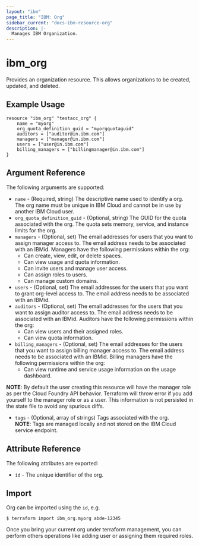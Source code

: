 ```yaml
---
layout: "ibm"
page_title: "IBM: Org"
sidebar_current: "docs-ibm-resource-org"
description: |-
  Manages IBM Organization.
---
```


# ibm\_org

Provides an organization resource. This allows organizations to be created, updated, and deleted.

## Example Usage

```hcl
resource "ibm_org" "testacc_org" {
    name = "myorg"
    org_quota_definition_guid = "myorgquotaguid"
    auditors = ["auditor@in.ibm.com"]
    managers = ["manager@in.ibm.com"]
    users = ["user@in.ibm.com"]
    billing_managers = ["billingmanager@in.ibm.com"]
}
```

## Argument Reference

The following arguments are supported:

* `name` - (Required, string) The descriptive name used to identify a org. The org name must be unique in IBM Cloud and cannot be in use by another IBM Cloud user. 
* `org_quota_definition_guid` - (Optional, string) The GUID for the quota associated with the org. The quota sets memory, service, and instance limits for the org.
* `managers` - (Optional, set) The email addresses for users that you want to assign manager access to. The email address needs to be associated with an IBMid. Managers have the following permissions within the org:
  * Can create, view, edit, or delete spaces.
  * Can view usage and quota information.
  * Can invite users and manage user access.
  * Can assign roles to users.
  * Can manage custom domains.
* `users` - (Optional, set) The email addresses for the users that you want to grant org-level access to. The email address needs to be associated with an IBMid. 
* `auditors` - (Optional, set) The email addresses for the users that you want to assign auditor access to. The email address needs to be associated with an IBMid. Auditors have the following permissions within the org:
  * Can view users and their assigned roles.
  * Can view quota information.
* `billing_managers` - (Optional, set) The email addresses for the users that you want to assign billing manager access to. The email address needs to be associated with an IBMid. Billing managers have the following permissions within the org:
  * Can view runtime and service usage information on the usage dashboard.  

**NOTE**: By default the user creating this resource will have the manager role as per the Cloud Foundry API behavior. Terraform will throw error if you add yourself to the manager role or as a user. This information is not persisted in the state file to avoid any spurious diffs.
* `tags` - (Optional, array of strings) Tags associated with the org.  
  **NOTE**: Tags are managed locally and not stored on the IBM Cloud service endpoint.

## Attribute Reference

The following attributes are exported:

* `id` - The unique identifier of the org.  


## Import

Org can be imported using the `id`, e.g.

```
$ terraform import ibm_org.myorg abde-12345
```
Once you bring your current org under terraform management, you can perform others operations like adding user or assigning them required roles.
